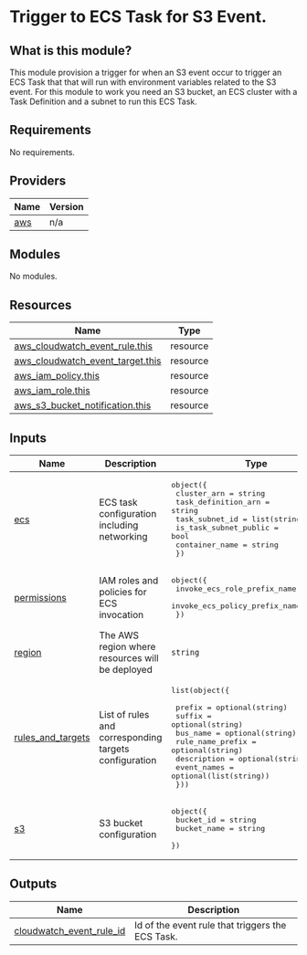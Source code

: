 # Trigger to ECS Task for S3 Event.

## What is this module?

This module provision a trigger for when an S3 event occur to trigger an ECS Task that that will run with environment variables related to the S3 event. For this module to work you need an S3 bucket, an ECS cluster with a Task Definition and a subnet to run this ECS Task.
<!-- BEGIN_TF_DOCS -->
## Requirements

No requirements.

## Providers

| Name | Version |
|------|---------|
| <a name="provider_aws"></a> [aws](#provider\_aws) | n/a |

## Modules

No modules.

## Resources

| Name | Type |
|------|------|
| [aws_cloudwatch_event_rule.this](https://registry.terraform.io/providers/hashicorp/aws/latest/docs/resources/cloudwatch_event_rule) | resource |
| [aws_cloudwatch_event_target.this](https://registry.terraform.io/providers/hashicorp/aws/latest/docs/resources/cloudwatch_event_target) | resource |
| [aws_iam_policy.this](https://registry.terraform.io/providers/hashicorp/aws/latest/docs/resources/iam_policy) | resource |
| [aws_iam_role.this](https://registry.terraform.io/providers/hashicorp/aws/latest/docs/resources/iam_role) | resource |
| [aws_s3_bucket_notification.this](https://registry.terraform.io/providers/hashicorp/aws/latest/docs/resources/s3_bucket_notification) | resource |

## Inputs

| Name | Description | Type | Default | Required |
|------|-------------|------|---------|:--------:|
| <a name="input_ecs"></a> [ecs](#input\_ecs) | ECS task configuration including networking | <pre>object({<br>    cluster_arn           = string<br>    task_definition_arn   = string<br>    task_subnet_id        = list(string)<br>    is_task_subnet_public = bool<br>    container_name        = string<br>  })</pre> | n/a | yes |
| <a name="input_permissions"></a> [permissions](#input\_permissions) | IAM roles and policies for ECS invocation | <pre>object({<br>    invoke_ecs_role_prefix_name   = string<br>    invoke_ecs_policy_prefix_name = string<br>  })</pre> | n/a | yes |
| <a name="input_region"></a> [region](#input\_region) | The AWS region where resources will be deployed | `string` | n/a | yes |
| <a name="input_rules_and_targets"></a> [rules\_and\_targets](#input\_rules\_and\_targets) | List of rules and corresponding targets configuration | <pre>list(object({<br><br>    prefix           = optional(string)<br>    suffix           = optional(string)<br>    bus_name         = optional(string)<br>    rule_name_prefix = optional(string)<br>    description      = optional(string)<br>    event_names      = optional(list(string))<br>  }))</pre> | `[]` | no |
| <a name="input_s3"></a> [s3](#input\_s3) | S3 bucket configuration | <pre>object({<br>    bucket_id   = string<br>    bucket_name = string<br>  })</pre> | n/a | yes |

## Outputs

| Name | Description |
|------|-------------|
| <a name="output_cloudwatch_event_rule_id"></a> [cloudwatch\_event\_rule\_id](#output\_cloudwatch\_event\_rule\_id) | Id of the event rule that triggers the ECS Task. |
<!-- END_TF_DOCS -->